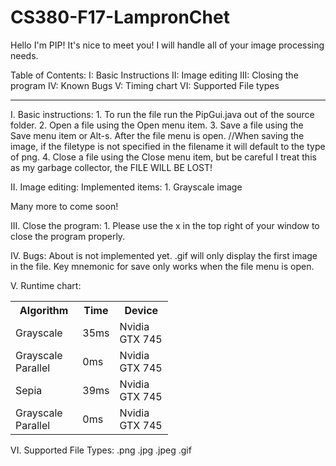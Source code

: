 # CS380-F17-LampronChet

Hello I'm PIP! It's nice to meet you!
I will handle all of your image processing needs.

Table of Contents:
I: Basic Instructions
II: Image editing
III: Closing the program
IV: Known Bugs
V: Timing chart
VI: Supported File types

********************************************************

I. Basic instructions:
	1. To run the file run the PipGui.java out of the source folder.
	2. Open a file using the Open menu item.
	3. Save a file using the Save menu item or Alt-s. After the file menu is open.
  //When saving the image, if the filetype is not specified in the filename it will default to the type of png.
	4. Close a file using the Close menu item, but be careful I treat this as my garbage collector, the FILE WILL BE LOST!
	
II. Image editing:
	Implemented items:
	1. Grayscale image
	
Many more to come soon!

III. Close the program:
	1. Please use the x in the top right of your window to close the program properly. 
	
IV. Bugs:
	About is not implemented yet.
	.gif will only display the first image in the file.
	Key mnemonic for save only works when the file menu is open.
	
V. Runtime chart:

<table style = "width:50%">
  <tr>
    <th> Algorithm </th>
    <th> Time </th>
    <th> Device </th>
  </tr>
  <tr>
    <td> Grayscale </td>
    <td> 35ms </td>
    <td> Nvidia GTX 745 </td>
  </tr>
  
  <tr>
    <td> Grayscale Parallel </td>
    <td> 0ms </td>
    <td> Nvidia GTX 745 </td>
  </tr>
  
  
  <tr>
    <td> Sepia </td>
    <td> 39ms </td>
    <td> Nvidia GTX 745 </td>
  </tr>
  
  
  <tr>
    <td> Grayscale Parallel</td>
    <td> 0ms </td>
    <td> Nvidia GTX 745 </td>
  </tr>
</table>

VI. Supported File Types:
.png
.jpg
.jpeg
.gif

